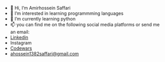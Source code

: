 - 👋 Hi, I’m Amirhossein Saffari
- 👀 I’m interested in learning programmming languages
- 🌱 I’m currently learning python
- 📫 you can find me on the following social media platforms or send me an email:
- [Linkedin](www.linkedin.com/in/amirhossein-saffari-69936722b)
- Instagram
- [Codewars](https://www.codewars.com/users/Amirhs)
- ahossein1382saffari@gmail.com
<!---
amirhs3103/amirhs3103 is a ✨ special ✨ repository because its `README.md` (this file) appears on your GitHub profile.
You can click the Preview link to take a look at your changes.
--->
